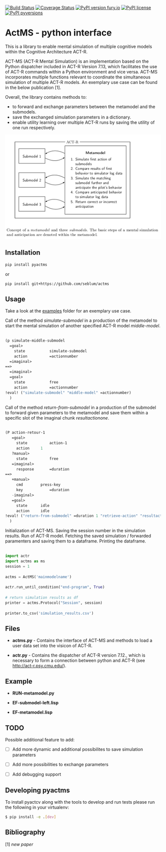 [![Build Status](https://travis-ci.org/seblum/pyactms.svg?branch=master)](https://travis-ci.org/seblum/pyactms)
[![Coverage Status](https://coveralls.io/repos/github/seblum/pyactms/badge.svg)](https://coveralls.io/github/seblum/pyactms)
[![PyPI version fury.io](https://img.shields.io/pypi/v/pyactms?color=green)](https://pypi.python.org/pypi/pyactms/)
[![PyPI license](https://img.shields.io/pypi/l/pyactms)](https://pypi.python.org/pypi/pyactms/)
[![PyPI pyversions](https://img.shields.io/pypi/pyversions/pyactms)](https://pypi.python.org/pypi/pyactms/)


# ActMS - python interface

This is a library to enable mental simulation of multiple cognitive models within the Cognitive Architecture ACT-R.

ACT-MS (ACT-R Mental Simulation) is an implementation based on the Python dispatcher included in ACT-R Version 7.13, which facilitates the use of ACT-R commands within a Python environment and vice versa. ACT-MS incorporates multiple functions relevant to coordinate the simultaneous simulation of multiple ACT-R models. An exemplary use case can be found in the below publication [1].

Overall, the library contains methods to: 

- to forward and exchange parameters between the metamodel and the submodels.
- save the exchanged simulation parameters in a dictionary.
- enable utility learning over multiple ACT-R runs by saving the utility of one run respectively.


![Structure of MS implementation](https://raw.githubusercontent.com/seblum/pyactms/master/mentalsimulation.png)


## Installation

```bash
pip install pyactms
```
or
```bash
pip install git+https://github.com/seblum/actms
```


## Usage

Take a look at the [examples](examples) folder for an exemplary use case.

Call of the method <em>simulate-submodel</em> in a production of the metamodel to start the mental simulation of another specified ACT-R model <em>middle-model</em>.

```lisp

(p simulate-middle-submodel
  =goal>
    state           simulate-submodel
    action          =actionnumber
  =imaginal>
==>
  =imaginal>
  =goal>
    state           free
    action          =actionnumber
!eval! ("simulate-submodel" "middle-model" =actionnumber)
  )

```

Call of the method <em>return-from-submodel</em> in a production of the submodel to forward given parameters to the metamodel and save them within a specific slot of the imaginal chunk <em>resultactionone</em>.

```lisp

(P action-retour-1
   =goal>
     state          action-1
     action	    1
   ?manual>   
     state          free
   =imaginal>
     response       =duration
==>
   +manual>              
     cmd	    press-key     
     key       	    =duration
   -imaginal>
   =goal>
     state 	    idle
     action	    idle
!eval! ("return-from-submodel" =duration 1 "retrieve-action" "resultactionone")
  )

```

Initialization of ACT-MS. Saving the session number in the simulation results. Run of ACT-R model. Fetching the saved simulation / forwarded paramenters and saving them to a dataframe. Printing the dataframe.

```python

import actr
import actms as ms
session = 1

actms = ActMS('mainmodelname')

actr.run_until_condition("end-program", True)       

# return simulation results as df
printer = actms.Protocol("Session", session)

printer.to_csv('simulation_results.csv')

```


## Files

- **actms.py** - Contains the interface of ACT-MS and methods to load a user data set into the visicon of ACT-R.

- **actr.py** - Contains the dispatcher of ACT-R version 7.12., which is necessary to form a connection between python and ACT-R (see http://act-r.psy.cmu.edu/). 


## Example

- **RUN-metamodel.py** 

- **EF-submodel-left.lisp**

- **EF-metamodel.lisp** 


## TODO
Possible additional feature to add:

- [ ] Add more dynamic and additional possibilites to save simulation parameters
- [ ] Add more possibilities to exchange parameters
- [ ] Add debugging support 


## Developing pyactms
To install pyactcv along with the tools to develop and run tests please run the following in your virtualenv:

```bash
$ pip install -e .[dev]
```


## Bibliography

[1] <cite> new paper </cite> 
